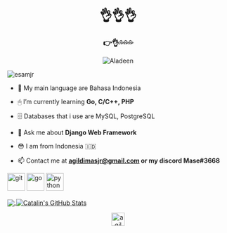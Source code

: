 <h1 align="center">👌👌👌</h1>
<h3 align="center">👉👌💦💦💦</h3>
<p align="center"> <img src="https://media1.tenor.com/images/cbf8697e24585aef31474aa46468e785/tenor.gif?itemid=7353334" alt="Aladeen" /> </p>
<p align="left"> <img src="https://komarev.com/ghpvc/?username=esamjr" alt="esamjr" /> </p>

- 👀 My main language are Bahasa Indonesia

- 🖱 I’m currently learning **Go, C/C++, PHP**

- 🗄 Databases that i use are MySQL, PostgreSQL

- 💬 Ask me about **Django Web Framework**

- 😳 I am from Indonesia 🇮🇩

- 📫 Contact me at **agildimasjr@gmail.com or my discord Mase#3668**

<p align="left"><img src="https://www.vectorlogo.zone/logos/git-scm/git-scm-icon.svg" alt="git" width="40" height="40"/> 
<img src="https://devicons.github.io/devicon/devicon.git/icons/go/go-original.svg" alt="go" width="40" height="40"/> 
<img src="https://devicons.github.io/devicon/devicon.git/icons/python/python-original.svg" alt="python" width="40" height="40"/>
</p>

<a href="https://github.com/esamjr/esamjr">
  <img align="center" src="https://github-readme-stats.vercel.app/api/top-langs/?username=esamjr&hide=java,html&title_color=ffffff&text_color=c9cacc&icon_color=2bbc8a&bg_color=1d1f21" />
</a>

<a href="https://github.com/esamjr/esamjr">
  <img align="center" src="https://github-readme-stats.vercel.app/api?username=esamjr&show_icons=true&line_height=27&count_private=true&title_color=ffffff&text_color=c9cacc&icon_color=2bbc8a&bg_color=1d1f21" alt="Catalin's GitHub Stats" />
</a>

<p align="center">
<a href="https://linkedin.com/in/agil dimas" target="blank"><img align="center" src="https://cdn.jsdelivr.net/npm/simple-icons@3.0.1/icons/linkedin.svg" alt="agil dimas" height="30" width="30" /></a>
</p>
